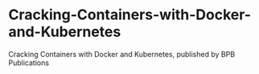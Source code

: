 # Cracking-Containers-with-Docker-and-Kubernetes
Cracking Containers with Docker and Kubernetes, published by BPB Publications

